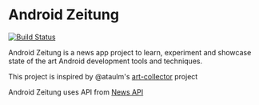 Android Zeitung
===============

[![Build Status](https://travis-ci.org/segunfamisa/android-zeitung.svg?branch=master)](https://travis-ci.org/segunfamisa/android-zeitung)

Android Zeitung is a news app project to learn, experiment and showcase state of the art Android development tools and
techniques.

This project is inspired by @ataulm's [art-collector](https://github.com/ataulm/art-collector) project

Android Zeitung uses API from [News API](https://newsapi.org)
